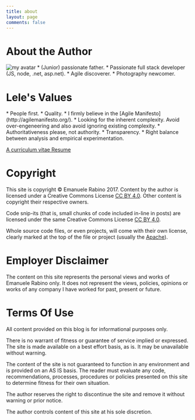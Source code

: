 ```yaml
---
title: about
layout: page
comments: false
---
```

<h1>About the Author</h1><img class="nofancybox circular--square" src="/images/avatar_small.png" alt="my avatar"/>
* (Junior) passionate father.
* Passionate full stack developer (JS, node, .net, asp.net).
* Agile discoverer.
* Photography newcomer.

<h1>Lele's Values</h1>
* People first.
* Quality.
* I firmly believe in the [Agile Manifesto](http://agilemanifesto.org/).
* Looking for the inherent complexity. Avoid over-engeneering and also avoid ignoring existing complexity. 
* Authoritativeness please, not authority.
* Transparency.
* Right balance between analysis and empirical experimentation.

[A curriculum vitae Resume](https://drive.google.com/file/d/0B9yb1lrQ93wqM1JFNXlQOXRwa28/view)

<h1 id="copyright">Copyright</h1>This site is copyright © Emanuele Rabino 2017. Content by the author is licensed under a Creative Commons License <a href="http://creativecommons.org/licenses/by/4.0/deed.en_GB" target="_blank" rel="external">CC BY 4.0</a>. Other content is copyright their respective owners.

Code snip-its (that is, small chunks of code included in-line in posts) are licensed under the same Creative Commons License <a href="http://creativecommons.org/licenses/by/4.0/deed.en_GB" target="_blank" rel="external">CC BY 4.0</a>.

Whole source code files, or even projects, will come with their own license, clearly marked at the top of the file or project (usually the <a href="https://www.apache.org/licenses/LICENSE-2.0" target="_blank" rel="external">Apache</a>).

<h1>Employer Disclaimer</h1>The content on this site represents the personal views and works of Emanuele Rabino only. It does not represent the views, policies, opinions or works of any company I have worked for past, present or future.

<h1>Terms Of Use</h1>All content provided on this blog is for informational purposes only.

There is no warrant of fitness or guarantee of service implied or expressed. The site is made available on a best effort basis, as is. It may be unavailable without warning.

The content of the site is not guaranteed to function in any environment and is provided on an AS IS basis. The reader must evaluate any code, recommendations, processes, procedures or policies presented on this site to determine fitness for their own situation.

The author reserves the right to discontinue the site and remove it without warning or prior notice.

The author controls content of this site at his sole discretion.